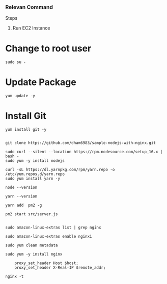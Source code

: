 ### Relevan Command

Steps
1. Run EC2 Instance

# Change to root user
```
sudo su -
```

# Update Package 
```
yum update -y

```
# Install Git
```
yum install git -y

```

```

git clone https://github.com/dham6983/sample-nodejs-with-nginx.git

```

```
sudo curl --silent --location https://rpm.nodesource.com/setup_16.x | bash -
sudo yum -y install nodejs

```

```
curl -sL https://dl.yarnpkg.com/rpm/yarn.repo -o /etc/yum.repos.d/yarn.repo
sudo yum install yarn -y

```

```
node --version

```

```
yarn --version

```

```
yarn add  pm2 -g

```

```
pm2 start src/server.js

```

```

sudo amazon-linux-extras list | grep nginx

```

```
sudo amazon-linux-extras enable nginx1

```

```
sudo yum clean metadata

```

```
sudo yum -y install nginx
```

```
    proxy_set_header Host $host;
    proxy_set_header X-Real-IP $remote_addr;

```

```
nginx -t

```

